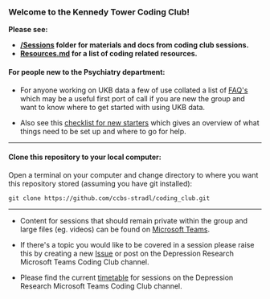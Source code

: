 ### Welcome to the Kennedy Tower Coding Club!

**Please see:**
  * **[/Sessions](https://github.com/ccbs-stradl/coding_club/tree/main/Sessions) folder for materials and docs from coding club sessions.** 
  * **[Resources.md](https://github.com/ccbs-stradl/coding_club/blob/main/Resources.md) for a list of coding related resources.**

#### For people new to the Psychiatry department:
* For anyone working on UKB data a few of use collated a list of [FAQ's](https://github.com/ccbs-stradl/ukb/blob/main/FAQ.md) which may be a useful first port of call if you are new the group and want to know where to get started with using UKB data.

* Also see this [checklist for new starters](https://github.com/ccbs-stradl/coding_club/blob/main/Sessions/2021_01_27_new_starter_checklist.md) which gives an overview of what things need to be set up and where to go for help.

----------------------------------------------------
#### Clone this repository to your local computer:
Open a terminal on your computer and change directory to where you want this repository stored (assuming you have git installed):
```
git clone https://github.com/ccbs-stradl/coding_club.git
```

_________________________________________________
* Content for sessions that should remain private within the group and large files (eg. videos) can be found on [Microsoft Teams](https://teams.microsoft.com/_#/school/files/Coding%20club?threadId=19%3Ac424c64008714e978593e70c6171f95a%40thread.tacv2&ctx=channel&context=Coding%2520club%2520recordings%2520%2526%2520slides&rootfolder=%252Fsites%252FDepressionResearch%252FShared%2520Documents%252FCoding%2520club%252FCoding%2520club%2520recordings%2520%2526%2520slides).

* If there's a topic you would like to be covered in a session please raise this by creating a new [Issue](https://github.com/AmeliaES/coding_club/issues/new/choose) or post on the Depression Research Microsoft Teams Coding Club channel.

* Please find the current [timetable](https://teams.microsoft.com/l/file/EE7AA8AB-21F6-4D6B-BAAB-23228AE035CE?tenantId=2e9f06b0-1669-4589-8789-10a06934dc61&fileType=docx&objectUrl=https%3A%2F%2Fuoe.sharepoint.com%2Fsites%2FDepressionResearch%2FShared%20Documents%2FCoding%20club%2FKTCC_timetable.docx&baseUrl=https%3A%2F%2Fuoe.sharepoint.com%2Fsites%2FDepressionResearch&serviceName=teams&threadId=19:c424c64008714e978593e70c6171f95a@thread.tacv2&groupId=2fc34ec6-881a-4474-8731-d36e84b8ec9e) for sessions on the Depression Research Microsoft Teams Coding Club channel.

